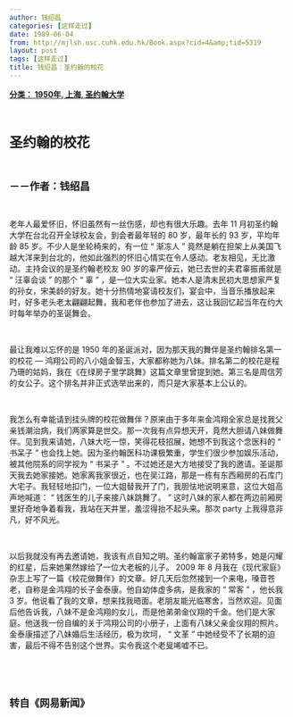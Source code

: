 ```yaml
---
author: 钱绍昌
categories: [这样走过]
date: 1989-06-04
from: http://mjlsh.usc.cuhk.edu.hk/Book.aspx?cid=4&amp;tid=5319
layout: post
tags: [这样走过]
title: 钱绍昌：圣约翰的校花
---
```


<div style="margin: 15px 10px 10px 0px;">
<div>
<span id="ctl00_ContentPlaceHolder1_chapter1_SubjectLabel" style="font-weight:bold;text-decoration:underline;">
   分类： 1950年, 上海, 圣约翰大学
  </span>
</div>
<p class="p1">
<b>
<font size="5">
<span class="s1">
</span>
<br/>
</font>
</b>
</p>
<p class="p2">
<span class="s1">
<b>
<font size="5">
     圣约翰的校花
    </font>
</b>
</span>
</p>
<p class="p2">
<span class="s1">
<b>
<font size="4">
<br/>
</font>
</b>
</span>
</p>
<p class="p2">
<span class="s1">
<b>
<font size="4">
     －－作者：钱绍昌
    </font>
</b>
</span>
</p>
<p class="p1">
<span class="s1">
</span>
<br/>
</p>
<p class="p2">
<span class="s1">
   老年人最爱怀旧，怀旧虽然有一丝伤感，却也有很大乐趣。去年
  </span>
<span class="s2">
   11
  </span>
<span class="s1">
   月初圣约翰大学在台北召开全球校友会，到会者最年轻的
  </span>
<span class="s2">
   80
  </span>
<span class="s1">
   岁，最年长的
  </span>
<span class="s2">
   93
  </span>
<span class="s1">
   岁，平均年龄
  </span>
<span class="s2">
   85
  </span>
<span class="s1">
   岁。不少人是坐轮椅来的，有一位
  </span>
<span class="s2">
   “
  </span>
<span class="s1">
   渐冻人
  </span>
<span class="s2">
   ”
  </span>
<span class="s1">
   竟然是躺在担架上从美国飞越大洋来到台北的，他如此强烈的怀旧心情实在令人感动。老友相见，无比激动。主持会议的是圣约翰老校友
  </span>
<span class="s2">
   90
  </span>
<span class="s1">
   岁的辜严倬云，她已去世的夫君辜振甫就是
  </span>
<span class="s2">
   “
  </span>
<span class="s1">
   汪辜会谈
  </span>
<span class="s2">
   ”
  </span>
<span class="s1">
   的那个
  </span>
<span class="s2">
   “
  </span>
<span class="s1">
   辜
  </span>
<span class="s2">
   ”
  </span>
<span class="s1">
   ，是一位大实业家。她本人是清末民初大思想家严复的孙女，宋美龄的好友。她十分热情地宴请校友们，宴会中，当音乐播放起来时，好多老头老太翩翩起舞，我和老伴也参加了进去，这让我回忆起当年在约大时每年举办的圣诞舞会。
  </span>
</p>
<p class="p1">
<span class="s1">
</span>
<br/>
</p>
<p class="p2">
<span class="s1">
   最让我难以忘怀的是
  </span>
<span class="s2">
   1950
  </span>
<span class="s1">
   年的圣诞派对，因为那天我的舞伴是圣约翰排名第一的校花
  </span>
<span class="s2">
   —
  </span>
<span class="s1">
   鸿翔公司的八小姐金智玉，大家都称她为八妹。排名第二的校花是程乃珊的姑妈，我在《在绿房子里学跳舞》这篇文章里曾提到她。第三名是周信芳的女公子。这个排名并非正式选举出来的，而只是大家基本上公认的。
  </span>
</p>
<p class="p1">
<span class="s1">
</span>
<br/>
</p>
<p class="p2">
<span class="s1">
   我怎么有幸能请到挂头牌的校花做舞伴？原来由于多年来金鸿翔全家总是找我父亲钱潮治病，我们两家算是世交。那一次我有点异想天开，竟然大胆请八妹做舞伴。见到我来请她，八妹大吃一惊，笑得花枝招展，她想不到我这个念医科的
  </span>
<span class="s2">
   “
  </span>
<span class="s1">
   书呆子
  </span>
<span class="s2">
   ”
  </span>
<span class="s1">
   也会找上她。因为圣约翰医科功课极繁重，学生们很少参加娱乐活动，被其他院系的同学视为
  </span>
<span class="s2">
   “
  </span>
<span class="s1">
   书呆子
  </span>
<span class="s2">
   ”
  </span>
<span class="s1">
   。不过她还是大方地接受了我的邀请。圣诞那天我去她家接她。她家离我家很近，也在吴江路，那是一栋有东西厢房的石库门大宅子。我轻轻地扣门，一位大姐替我开了门，我胆怯地说明来意，这位大姐高声地喊道：
  </span>
<span class="s2">
   “
  </span>
<span class="s1">
   钱医生的儿子来接八妹跳舞了。
  </span>
<span class="s2">
   ”
  </span>
<span class="s1">
   这时八妹的家人都在两边前厢房里好奇地争着看我，我站在天井里，羞涩得抬不起头来。那次
  </span>
<span class="s2">
   party
  </span>
<span class="s1">
   上我得意非凡，好不风光。
  </span>
</p>
<p class="p1">
<span class="s1">
</span>
<br/>
</p>
<p class="p2">
<span class="s1">
   以后我就没有再去邀请她，我该有点自知之明。圣约翰富家子弟特多，她是闪耀的红星，后来她果然嫁给了一位大老板的儿子。
  </span>
<span class="s2">
   2009
  </span>
<span class="s1">
   年
  </span>
<span class="s2">
   8
  </span>
<span class="s1">
   月我在《现代家庭》杂志上写了一篇《校花做舞伴》的文章。好几天后忽然接到一个来电，嗓音苍老，自称是金鸿翔的长子金泰康。他自幼体虚多病，是我家的
  </span>
<span class="s2">
   “
  </span>
<span class="s1">
   常客
  </span>
<span class="s2">
   ”
  </span>
<span class="s1">
   ，他长我
  </span>
<span class="s2">
   3
  </span>
<span class="s1">
   岁。他说看了我的文章，想来找我晤面。老朋友能光临寒舍，当然欢迎。见面后他告诉我，八妹不是金鸿翔的女儿，而是他弟弟金仪翔的千金。他们是大家庭。他送我一份自编的关于鸿翔公司的小册子，上面有八妹父亲金仪翔的照片。金泰康描述了八妹婚后生活经历，极为坎坷，
  </span>
<span class="s2">
   “
  </span>
<span class="s1">
   文革
  </span>
<span class="s2">
   ”
  </span>
<span class="s1">
   中她经受不了长期的迫害，最后不得不告别这个世界。实令我这个老叟唏嘘不已。
  </span>
</p>
<p class="p1">
<span class="s1">
</span>
<br/>
</p>
<p class="p1">
<b>
<font size="4">
<span class="s1">
</span>
<br/>
</font>
</b>
</p>
<p class="p2">
<span class="s1">
<b>
<font size="4">
     转自《网易新闻》
    </font>
</b>
</span>
</p>
</div>
